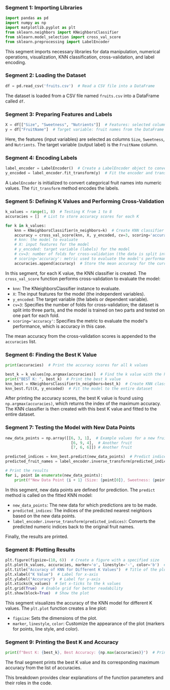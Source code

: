 ### Segment 1: Importing Libraries
```python
import pandas as pd
import numpy as np
import matplotlib.pyplot as plt
from sklearn.neighbors import KNeighborsClassifier
from sklearn.model_selection import cross_val_score
from sklearn.preprocessing import LabelEncoder
```
This segment imports necessary libraries for data manipulation, numerical operations, visualization, KNN classification, cross-validation, and label encoding.

### Segment 2: Loading the Dataset
```python
df = pd.read_csv('fruits.csv')  # Read a CSV file into a DataFrame
```
The dataset is loaded from a CSV file named `fruits.csv` into a DataFrame called `df`.

### Segment 3: Preparing Features and Labels
```python
X = df[["Size", "Sweetness", "Nutrients"]]  # Features: selected columns from the DataFrame
y = df["FruitName"]  # Target variable: fruit names from the DataFrame
```
Here, the features (input variables) are selected as columns `Size`, `Sweetness`, and `Nutrients`. The target variable (output label) is the `FruitName` column.

### Segment 4: Encoding Labels
```python
label_encoder = LabelEncoder()  # Create a LabelEncoder object to convert labels to numeric form
y_encoded = label_encoder.fit_transform(y)  # Fit the encoder and transform the labels
```
A `LabelEncoder` is initialized to convert categorical fruit names into numeric values. The `fit_transform` method encodes the labels.

### Segment 5: Defining K Values and Performing Cross-Validation
```python
k_values = range(1, 8)  # Testing K from 1 to 8
accuracies = []  # List to store accuracy scores for each K

for k in k_values:
    knn = KNeighborsClassifier(n_neighbors=k)  # Create KNN classifier with k neighbors
    accuracy = cross_val_score(knn, X, y_encoded, cv=3, scoring='accuracy').mean()  
    # knn: the model to evaluate
    # X: input features for the model
    # y_encoded: target variable (labels) for the model
    # cv=3: number of folds for cross-validation (the data is split into 3 parts)
    # scoring='accuracy': metric used to evaluate the model's performance (accuracy)
    accuracies.append(accuracy)  # Store the mean accuracy for the current k
```
In this segment, for each K value, the KNN classifier is created. The `cross_val_score` function performs cross-validation to evaluate the model:

- `knn`: The KNeighborsClassifier instance to evaluate.
- `X`: The input features for the model (the independent variables).
- `y_encoded`: The target variable (the labels or dependent variable).
- `cv=3`: Specifies the number of folds for cross-validation; the dataset is split into three parts, and the model is trained on two parts and tested on one part for each fold.
- `scoring='accuracy'`: Specifies the metric to evaluate the model's performance, which is accuracy in this case.

The mean accuracy from the cross-validation scores is appended to the `accuracies` list.

### Segment 6: Finding the Best K Value
```python
print(accuracies)  # Print the accuracy scores for all k values

best_k = k_values[np.argmax(accuracies)]  # Find the k value with the highest accuracy
print("BEST K: ", best_k)  # Print the best k value
knn_best = KNeighborsClassifier(n_neighbors=best_k)  # Create KNN classifier with the best k
knn_best.fit(X, y_encoded)  # Fit the model to the entire dataset
```
After printing the accuracy scores, the best K value is found using `np.argmax(accuracies)`, which returns the index of the maximum accuracy. The KNN classifier is then created with this best K value and fitted to the entire dataset.

### Segment 7: Testing the Model with New Data Points
```python
new_data_points = np.array([[6, 3, 1],  # Example values for a new fruit
                             [6, 9, 4],  # Another fruit
                             [7, 6, 6]]) # Another fruit

predicted_indices = knn_best.predict(new_data_points)  # Predict indices of the nearest neighbors
predicted_fruit_names = label_encoder.inverse_transform(predicted_indices)  # Convert indices back to fruit names

# Print the results
for i, point in enumerate(new_data_points):
    print(f"New Data Point {i + 1} (Size: {point[0]}, Sweetness: {point[1]}, Nutrients: {point[2]}) - Predicted Fruit: {predicted_fruit_names[i]}")
```
In this segment, new data points are defined for prediction. The `predict` method is called on the fitted KNN model:

- `new_data_points`: The new data for which predictions are to be made.
- `predicted_indices`: The indices of the predicted nearest neighbors based on the new data points.
- `label_encoder.inverse_transform(predicted_indices)`: Converts the predicted numeric indices back to the original fruit names.

Finally, the results are printed.

### Segment 8: Plotting Results
```python
plt.figure(figsize=(10, 6))  # Create a figure with a specified size
plt.plot(k_values, accuracies, marker='o', linestyle='-', color='b')  # Plot k values against accuracies
plt.title("Accuracy of KNN for Different K Values")  # Title of the plot
plt.xlabel("K Value")  # Label for x-axis
plt.ylabel("Accuracy")  # Label for y-axis
plt.xticks(k_values)  # Set x-ticks to the k values
plt.grid(True)  # Enable grid for better readability
plt.show(block=True)  # Show the plot
```
This segment visualizes the accuracy of the KNN model for different K values. The `plt.plot` function creates a line plot:

- `figsize`: Sets the dimensions of the plot.
- `marker`, `linestyle`, `color`: Customize the appearance of the plot (markers for points, line style, and color).

### Segment 9: Printing the Best K and Accuracy
```python
print(f"Best K: {best_k}, Best Accuracy: {np.max(accuracies)}")  # Print the best k and its corresponding accuracy
```
The final segment prints the best K value and its corresponding maximum accuracy from the list of accuracies.

This breakdown provides clear explanations of the function parameters and their roles in the code.
